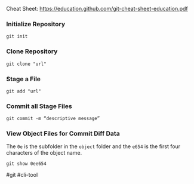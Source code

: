 Cheat Sheet: https://education.github.com/git-cheat-sheet-education.pdf

### Initialize Repository

`git init`

### Clone Repository

`git clone "url"`

### Stage a File

`git add "url"`

### Commit all Stage Files

`git commit -m “descriptive message”`

### View Object Files for Commit Diff Data

The `0e` is the subfolder in the `object` folder and the `e654` is the first four characters of the object name.

`git show 0ee654` 


#git #cli-tool
